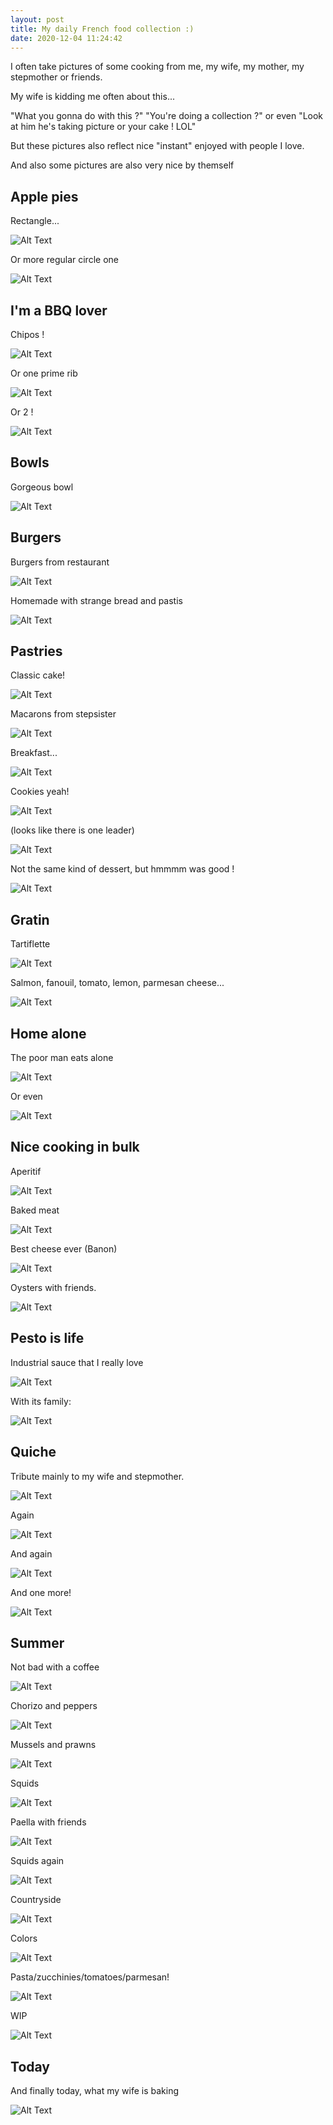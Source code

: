 ```yaml
---
layout: post
title: My daily French food collection :)
date: 2020-12-04 11:24:42
---
```

I often take pictures of some cooking from me, my wife, my mother, my stepmother or friends. 

My wife is kidding me often about this...

"What you gonna do with this ?" "You're doing a collection ?" or even "Look at him he's taking picture or your cake ! LOL"

But these pictures also reflect nice "instant" enjoyed with people I love. 

And also some pictures are also very nice by themself

## Apple pies
Rectangle...

![Alt Text](/assets/images/hv1835x5wucyc8jbu18e.jpg)

Or more regular circle one

![Alt Text](/assets/images/cur99kpwfqkff6nacmnh.jpg)

## I'm a BBQ lover

Chipos !

![Alt Text](/assets/images/oap3lnqek9wv4ml2uxqb.jpg)

Or one prime rib

![Alt Text](/assets/images/78vknjlbfusjv6l8zdtp.jpg)

Or 2 !

![Alt Text](/assets/images/tfc9mikj1n560jg8hdkg.jpg)

## Bowls
Gorgeous bowl

![Alt Text](/assets/images/mwu6z8xh5p9i5bqrb6ky.jpg)

## Burgers
Burgers from restaurant

![Alt Text](/assets/images/uf37570t9o7egq2j8s6h.jpg)

Homemade with strange bread and pastis

![Alt Text](/assets/images/ur7vcedlwkcukeb0i0r7.jpg)

## Pastries
Classic cake!

![Alt Text](/assets/images/syonnehvfjoweyt54mpx.jpg)

Macarons from stepsister

![Alt Text](/assets/images/uz1w9gi59y2ejoet840s.jpg)

Breakfast...

![Alt Text](/assets/images/d81xyt20rxr1nysdc8nl.jpg)

Cookies yeah!

![Alt Text](/assets/images/8z4y9ccojqnu01gam6mj.jpg)

(looks like there is one leader)

![Alt Text](/assets/images/mcz1a6pcftr7z7uz7nf8.jpg)

Not the same kind of dessert, but hmmmm was good !

![Alt Text](/assets/images/yu5hso4s4o2d1z71ow6t.jpg)

## Gratin
Tartiflette

![Alt Text](/assets/images/ws92q3uhdzaj0hkb3pqc.jpg)

Salmon, fanouil, tomato, lemon, parmesan cheese...

![Alt Text](/assets/images/pytivtnm62ko6rlen7se.jpg)

## Home alone
The poor man eats alone

![Alt Text](/assets/images/wrokv2k1pziy182mkhkv.jpg)

Or even

![Alt Text](/assets/images/gwtzxlb5nddhyzza1r99.jpg)

## Nice cooking in bulk
Aperitif

![Alt Text](/assets/images/m000xtvdw9wpbqx5id1m.jpg)

Baked meat

![Alt Text](/assets/images/o933jb8a7owbjkdmcvjb.jpg)

Best cheese ever (Banon)

![Alt Text](/assets/images/6abzajmyenq5q0glcqzk.jpg)

Oysters with friends.

![Alt Text](/assets/images/mxymb6t51aoiyprzwdez.jpg)

## Pesto is life
Industrial sauce that I really love

![Alt Text](/assets/images/l193xp2j9zi479mrullf.jpg)

With its family:

![Alt Text](/assets/images/0hb49hq7s5b3y4q5dbn6.jpg)

## Quiche
Tribute mainly to my wife and stepmother.

![Alt Text](/assets/images/1hv4n02na1hd3ss7u0xw.jpg)

Again

![Alt Text](/assets/images/r6hfwxbf82in0o79pugp.jpg)

And again

![Alt Text](/assets/images/xjqtz1e3q9hfz9ran8j9.jpg)

And one more!

![Alt Text](/assets/images/8vr60s06t5gsdcfmigui.jpg)

## Summer
Not bad with a coffee

![Alt Text](/assets/images/adz3jt88nl08seisgzb6.jpg)

Chorizo and peppers

![Alt Text](/assets/images/nj8fncmhlbfi4f7qebzl.jpg)

Mussels and prawns

![Alt Text](/assets/images/q80nv87lhzgvbt0aerd6.jpg)

Squids

![Alt Text](/assets/images/idbv5bway8p43h7hj50q.jpg)

Paella with friends

![Alt Text](/assets/images/whm7sfzs5bh6ukbruile.jpg)

Squids again

![Alt Text](/assets/images/h668h9l2a2e1dzzdama6.jpg)

Countryside

![Alt Text](/assets/images/py8k9alx5j1bysbrvv9d.jpg)

Colors

![Alt Text](/assets/images/pdqr3ybw3o94c3benyfo.jpg)

Pasta/zucchinies/tomatoes/parmesan!

![Alt Text](/assets/images/wcf5gxkt1uhlnu10rhfw.jpg)

WIP

![Alt Text](/assets/images/qhfhixkat8eb7ii1khfr.jpg)

## Today
And finally today, what my wife is baking

![Alt Text](/assets/images/w6fstko19ty5xth4c84j.jpg)

